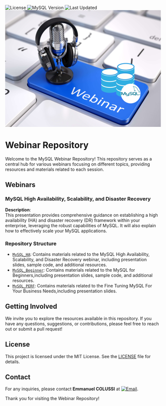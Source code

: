 ![License](https://img.shields.io/badge/license-MIT-green)
![MySQL Version](https://img.shields.io/badge/MySQL-9.0-blue)
![Last Updated](https://img.shields.io/badge/last%20update-February%202025-yellow)
![webinar](imgs/webinar.png)
# Webinar Repository

Welcome to the MySQL Webinar Repository! This repository serves as a central hub for various webinars focusing on different topics, providing resources and materials related to each session. 

## Webinars

### MySQL High Availability, Scalability, and Disaster Recovery

**Description**:  
This presentation provides comprehensive guidance on establishing a high availability (HA) and disaster recovery (DR) framework within your enterprise, leveraging the robust capabilities of MySQL. It will also explain how to effectively scale your MySQL applications.


### Repository Structure

- [`MySQL_HA`](MySQL_HA): Contains materials related to the MySQL High Availability, Scalability, and Disaster Recovery webinar, including presentation slides, sample code, and additional resources.
- [`MySQL_Beginner`](MySQL_Beginner_FR): Contains materials related to the MySQL for Beginners,including presentation slides, sample code, and additional resources.
- [`MySQL_PERF`](MySQL_PERF): Contains materials related to the Fine Tuning MySQL For Your Business Needs,including presentation slides.

## Getting Involved

We invite you to explore the resources available in this repository. If you have any questions, suggestions, or contributions, please feel free to reach out or submit a pull request!

## License

This project is licensed under the MIT License. See the [LICENSE](LICENSE) file for details.

## Contact

For any inquiries, please contact **Emmanuel COLUSSI** at [![Email](https://img.shields.io/badge/Email-%20-blue?style=flat&logo=icloud)](mailto:emmanuel.colussi@oracle.com).

Thank you for visiting the Webinar Repository!
